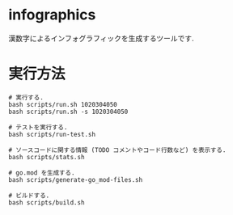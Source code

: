 # infographics

漢数字によるインフォグラフィックを生成するツールです.

# 実行方法

    # 実行する.
    bash scripts/run.sh 1020304050
    bash scripts/run.sh -s 1020304050

    # テストを実行する.
    bash scripts/run-test.sh

    # ソースコードに関する情報 (TODO コメントやコード行数など) を表示する.
    bash scripts/stats.sh

    # go.mod を生成する.
    bash scripts/generate-go_mod-files.sh

    # ビルドする.
    bash scripts/build.sh

